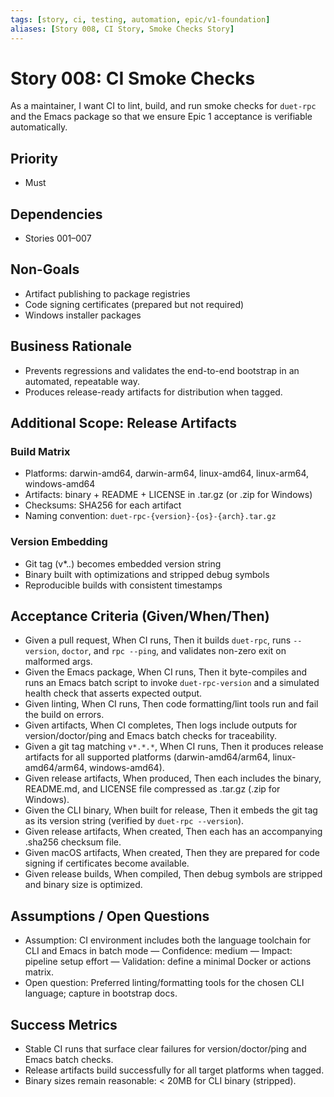 ```yaml
---
tags: [story, ci, testing, automation, epic/v1-foundation]
aliases: [Story 008, CI Story, Smoke Checks Story]
---
```


# Story 008: CI Smoke Checks

As a maintainer, I want CI to lint, build, and run smoke checks for `duet-rpc` and the Emacs package so that we ensure Epic 1 acceptance is verifiable automatically.

## Priority
- Must

## Dependencies
- Stories 001–007

## Non-Goals
- Artifact publishing to package registries
- Code signing certificates (prepared but not required)
- Windows installer packages

## Business Rationale
- Prevents regressions and validates the end-to-end bootstrap in an automated, repeatable way.
- Produces release-ready artifacts for distribution when tagged.

## Additional Scope: Release Artifacts

### Build Matrix
- Platforms: darwin-amd64, darwin-arm64, linux-amd64, linux-arm64, windows-amd64
- Artifacts: binary + README + LICENSE in .tar.gz (or .zip for Windows)
- Checksums: SHA256 for each artifact
- Naming convention: `duet-rpc-{version}-{os}-{arch}.tar.gz`

### Version Embedding
- Git tag (v*.*.*) becomes embedded version string
- Binary built with optimizations and stripped debug symbols
- Reproducible builds with consistent timestamps

## Acceptance Criteria (Given/When/Then)
- Given a pull request, When CI runs, Then it builds `duet-rpc`, runs `--version`, `doctor`, and `rpc --ping`, and validates non-zero exit on malformed args.
- Given the Emacs package, When CI runs, Then it byte-compiles and runs an Emacs batch script to invoke `duet-rpc-version` and a simulated health check that asserts expected output.
- Given linting, When CI runs, Then code formatting/lint tools run and fail the build on errors.
- Given artifacts, When CI completes, Then logs include outputs for version/doctor/ping and Emacs batch checks for traceability.
- Given a git tag matching `v*.*.*`, When CI runs, Then it produces release artifacts for all supported platforms (darwin-amd64/arm64, linux-amd64/arm64, windows-amd64).
- Given release artifacts, When produced, Then each includes the binary, README.md, and LICENSE file compressed as .tar.gz (.zip for Windows).
- Given the CLI binary, When built for release, Then it embeds the git tag as its version string (verified by `duet-rpc --version`).
- Given release artifacts, When created, Then each has an accompanying .sha256 checksum file.
- Given macOS artifacts, When created, Then they are prepared for code signing if certificates become available.
- Given release builds, When compiled, Then debug symbols are stripped and binary size is optimized.

## Assumptions / Open Questions
- Assumption: CI environment includes both the language toolchain for CLI and Emacs in batch mode — Confidence: medium — Impact: pipeline setup effort — Validation: define a minimal Docker or actions matrix.
- Open question: Preferred linting/formatting tools for the chosen CLI language; capture in bootstrap docs.

## Success Metrics
- Stable CI runs that surface clear failures for version/doctor/ping and Emacs batch checks.
- Release artifacts build successfully for all target platforms when tagged.
- Binary sizes remain reasonable: < 20MB for CLI binary (stripped).

